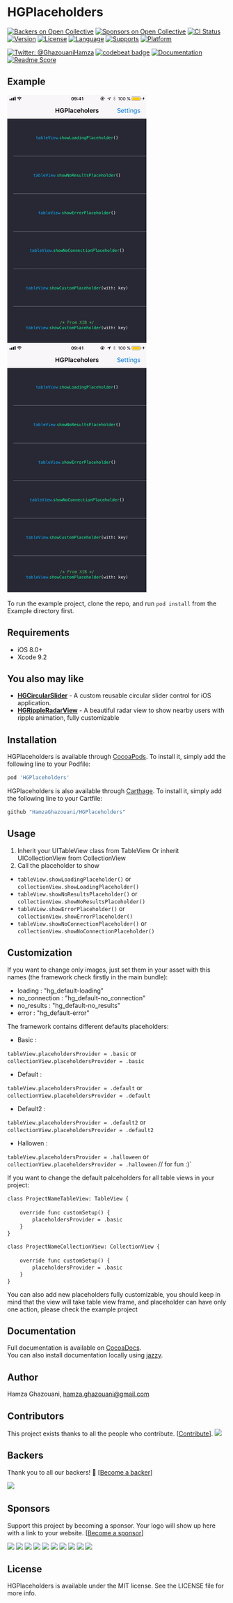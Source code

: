# HGPlaceholders

[![Backers on Open Collective](https://opencollective.com/hgplaceholders/backers/badge.svg)](#backers) [![Sponsors on Open Collective](https://opencollective.com/hgplaceholders/sponsors/badge.svg)](#sponsors) [![CI Status](http://img.shields.io/travis/HamzaGhazouani/HGPlaceholders.svg?style=flat)](https://travis-ci.org/HamzaGhazouani/HGPlaceholders)
[![Version](https://img.shields.io/cocoapods/v/HGPlaceholders.svg?style=flat)](http://cocoapods.org/pods/HGPlaceholders)
[![License](https://img.shields.io/cocoapods/l/HGPlaceholders.svg?style=flat)](http://cocoapods.org/pods/HGPlaceholders)
[![Language](https://img.shields.io/badge/language-Swift-orange.svg?style=flat)]()
[![Supports](https://img.shields.io/badge/supports-CocoaPods%20%7C%20Carthage-green.svg?style=flat)]()
[![Platform](https://img.shields.io/cocoapods/p/HGPlaceholders.svg?style=flat)](http://cocoapods.org/pods/HGPlaceholders)
<br />

[![Twitter: @GhazouaniHamza](https://img.shields.io/badge/contact-@GhazouaniHamza-blue.svg?style=flat)](https://twitter.com/GhazouaniHamza)
[![codebeat badge](https://codebeat.co/badges/c706606b-c02a-4000-af85-6cebf23c5538)](https://codebeat.co/projects/github-com-hamzaghazouani-hgplaceholders-master)
[![Documentation](https://img.shields.io/cocoapods/metrics/doc-percent/HGPlaceholders.svg)](http://cocoadocs.org/docsets/HGPlaceholders/)
[![Readme Score](http://readme-score-api.herokuapp.com/score.svg?url=https://github.com/hamzaghazouani/hgplaceholders/)](http://clayallsopp.github.io/readme-score?url=https://github.com/hamzaghazouani/hgplaceholders)

## Example

![](/Screenshots/default.gif) ![](/Screenshots/custom.gif)

To run the example project, clone the repo, and run `pod install` from the Example directory first.

## Requirements
- iOS 8.0+
- Xcode 9.2


## You also may like

* **[HGCircularSlider](https://github.com/HamzaGhazouani/HGCircularSlider)** - A custom reusable circular slider control for iOS application.
* **[HGRippleRadarView](https://github.com/HamzaGhazouani/HGRippleRadarView)** - A beautiful radar view to show nearby users with ripple animation, fully customizable

## Installation

HGPlaceholders is available through [CocoaPods](http://cocoapods.org). To install
it, simply add the following line to your Podfile:

```ruby
pod 'HGPlaceholders'
```

HGPlaceholders is also available through [Carthage](https://github.com/Carthage/Carthage). To install
it, simply add the following line to your Cartfile:

``` ruby
github "HamzaGhazouani/HGPlaceholders"
```

## Usage

1. Inherit your UITableView class from TableView Or inherit UICollectionView from CollectionView
2. Call the placeholder to show

* `tableView.showLoadingPlaceholder()` or `collectionView.showLoadingPlaceholder()`
* `tableView.showNoResultsPlaceholder()` or `collectionView.showNoResultsPlaceholder()`
* `tableView.showErrorPlaceholder()` or `collectionView.showErrorPlaceholder()`
* `tableView.showNoConnectionPlaceholder()` or `collectionView.showNoConnectionPlaceholder()`


## Customization 

If you want to change only images, just set them in your asset with this names (the framework check firstly in the main bundle): 

* loading    : "hg_default-loading"
* no_connection    : "hg_default-no_connection"
* no_results    : "hg_default-no_results"
* error    : "hg_default-error"



The framework contains different defaults placeholders:

* Basic    : 

`tableView.placeholdersProvider = .basic` or `collectionView.placeholdersProvider = .basic`

* Default  : 

`tableView.placeholdersProvider = .default` or `collectionView.placeholdersProvider = .default` 

* Default2 : 

`tableView.placeholdersProvider = .default2` or `collectionView.placeholdersProvider = .default2` 


* Hallowen : 

`tableView.placeholdersProvider = .halloween` or `collectionView.placeholdersProvider = .halloween` // for fun :)` 

If you want to change the default palceholders for all table views in your project: 

```
class ProjectNameTableView: TableView {

    override func customSetup() {
        placeholdersProvider = .basic
    }
}
```

```
class ProjectNameCollectionView: CollectionView {

    override func customSetup() {
        placeholdersProvider = .basic
    }
}
```

You can also add new placeholders fully customizable, you should keep in mind that the view will take table view frame, and placeholder can have only one action, please check the example project


## Documentation
Full documentation is available on [CocoaDocs](http://cocoadocs.org/docsets/HGPlaceholders/).<br/>
You can also install documentation locally using [jazzy](https://github.com/realm/jazzy).


## Author

Hamza Ghazouani, hamza.ghazouani@gmail.com

## Contributors

This project exists thanks to all the people who contribute. [[Contribute](CONTRIBUTING.md)].
<a href="graphs/contributors"><img src="https://opencollective.com/hgplaceholders/contributors.svg?width=890" /></a>


## Backers

Thank you to all our backers! 🙏 [[Become a backer](https://opencollective.com/hgplaceholders#backer)]

<a href="https://opencollective.com/hgplaceholders#backers" target="_blank"><img src="https://opencollective.com/hgplaceholders/backers.svg?width=890"></a>


## Sponsors

Support this project by becoming a sponsor. Your logo will show up here with a link to your website. [[Become a sponsor](https://opencollective.com/hgplaceholders#sponsor)]

<a href="https://opencollective.com/hgplaceholders/sponsor/0/website" target="_blank"><img src="https://opencollective.com/hgplaceholders/sponsor/0/avatar.svg"></a>
<a href="https://opencollective.com/hgplaceholders/sponsor/1/website" target="_blank"><img src="https://opencollective.com/hgplaceholders/sponsor/1/avatar.svg"></a>
<a href="https://opencollective.com/hgplaceholders/sponsor/2/website" target="_blank"><img src="https://opencollective.com/hgplaceholders/sponsor/2/avatar.svg"></a>
<a href="https://opencollective.com/hgplaceholders/sponsor/3/website" target="_blank"><img src="https://opencollective.com/hgplaceholders/sponsor/3/avatar.svg"></a>
<a href="https://opencollective.com/hgplaceholders/sponsor/4/website" target="_blank"><img src="https://opencollective.com/hgplaceholders/sponsor/4/avatar.svg"></a>
<a href="https://opencollective.com/hgplaceholders/sponsor/5/website" target="_blank"><img src="https://opencollective.com/hgplaceholders/sponsor/5/avatar.svg"></a>
<a href="https://opencollective.com/hgplaceholders/sponsor/6/website" target="_blank"><img src="https://opencollective.com/hgplaceholders/sponsor/6/avatar.svg"></a>
<a href="https://opencollective.com/hgplaceholders/sponsor/7/website" target="_blank"><img src="https://opencollective.com/hgplaceholders/sponsor/7/avatar.svg"></a>
<a href="https://opencollective.com/hgplaceholders/sponsor/8/website" target="_blank"><img src="https://opencollective.com/hgplaceholders/sponsor/8/avatar.svg"></a>
<a href="https://opencollective.com/hgplaceholders/sponsor/9/website" target="_blank"><img src="https://opencollective.com/hgplaceholders/sponsor/9/avatar.svg"></a>



## License

HGPlaceholders is available under the MIT license. See the LICENSE file for more info.
